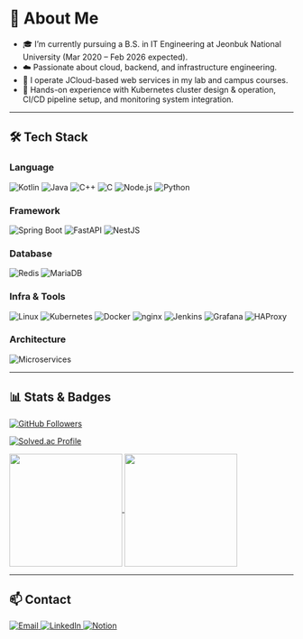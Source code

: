 # 🐾 About Me

- 🎓 I’m currently pursuing a B.S. in IT Engineering at Jeonbuk National University (Mar 2020 – Feb 2026 expected).  
- ☁️ Passionate about cloud, backend, and infrastructure engineering.  
- 🔧 I operate JCloud-based web services in my lab and campus courses.
- 🚀 Hands-on experience with Kubernetes cluster design & operation, CI/CD pipeline setup, and monitoring system integration.

---

## 🛠 Tech Stack

### Language
<p>
  <img src="https://img.shields.io/badge/Kotlin-0095D5?style=for-the-badge&logo=kotlin" alt="Kotlin"/>
  <img src="https://img.shields.io/badge/Java-007396?style=for-the-badge&logo=java&logoColor=white" alt="Java"/>
  <img src="https://img.shields.io/badge/C++-00599C?style=for-the-badge&logo=c%2B%2B" alt="C++"/>
  <img src="https://img.shields.io/badge/C-555555?style=for-the-badge&logo=c" alt="C"/>
  <img src="https://img.shields.io/badge/Node.js-339933?style=for-the-badge&logo=node.js" alt="Node.js"/>
  <img src="https://img.shields.io/badge/Python-3776AB?style=for-the-badge&logo=python&logoColor=white" alt="Python"/>
</p>

### Framework
<p>
  <img src="https://img.shields.io/badge/Spring%20Boot-6DB33F?style=for-the-badge&logo=spring-boot&logoColor=white" alt="Spring Boot"/>
  <img src="https://img.shields.io/badge/FastAPI-005571?style=for-the-badge&logo=fastapi" alt="FastAPI"/>
  <img src="https://img.shields.io/badge/NestJS-E0234E?style=for-the-badge&logo=nestjs" alt="NestJS"/>
</p>

### Database
<p>
  <img src="https://img.shields.io/badge/Redis-DC382D?style=for-the-badge&logo=redis" alt="Redis"/>
  <img src="https://img.shields.io/badge/MariaDB-003545?style=for-the-badge&logo=mariadb" alt="MariaDB"/>
</p>

### Infra & Tools
<p>
  <img src="https://img.shields.io/badge/Linux-FCC624?style=for-the-badge&logo=linux&logoColor=black" alt="Linux"/>
  <img src="https://img.shields.io/badge/Kubernetes-326CE5?style=for-the-badge&logo=kubernetes&logoColor=white" alt="Kubernetes"/>
  <img src="https://img.shields.io/badge/Docker-2496ED?style=for-the-badge&logo=docker&logoColor=white" alt="Docker"/>
  <img src="https://img.shields.io/badge/nginx-009639?style=for-the-badge&logo=nginx&logoColor=white" alt="nginx"/>
  <img src="https://img.shields.io/badge/Jenkins-d24939?style=for-the-badge&logo=jenkins&logoColor=black" alt="Jenkins"/>
  <img src="https://img.shields.io/badge/Grafana-F46800?style=for-the-badge&logo=grafana&logoColor=white" alt="Grafana"/>
  <img src="https://img.shields.io/badge/HAProxy-404040?style=for-the-badge&logo=haproxy&logoColor=white" alt="HAProxy"/>
</p>

### Architecture
<p>
  <img src="https://img.shields.io/badge/MSA-Microservices-444?style=for-the-badge" alt="Microservices"/>
</p>

---

## 📊 Stats & Badges

[![GitHub Followers](https://img.shields.io/github/followers/hodu26?label=GitHub%20Followers&style=flat-square)](https://github.com/hodu26)


[![Solved.ac Profile](http://mazassumnida.wtf/api/v2/generate_badge?boj=gjdhks1212)](https://solved.ac/gjdhks1212/)


<a href="https://github.com/hodu26/github-readme-stats">
  <img height=200 align="center" src="https://github-readme-stats.vercel.app/api?username=hodu26&show_icons=true&theme=tokyonight" />
</a>
<a href="https://github.com/hodu26/convoychat">
  <img height=200 align="center" src="https://github-readme-stats.vercel.app/api/top-langs?username=hodu26&layout=compact&langs_count=8&card_width=320&show_icons=true&theme=tokyonight" />
</a>

---

## 📫 Contact

<p>
  <a href="mailto:gjdhks0269@gmail.com">
    <img src="https://img.shields.io/badge/Email-D14836?style=for-the-badge&logo=gmail&logoColor=white" alt="Email"/>
  </a>
  <a href="https://www.linkedin.com/in/완-허-2a4642310">
    <img src="https://img.shields.io/badge/LinkedIn-0A66C2?style=for-the-badge&logo=linkedin&logoColor=white" alt="LinkedIn"/>
  </a>
  <a href="https://www.notion.so/hodu26">
    <img src="https://img.shields.io/badge/Notion-FFFFFF?style=for-the-badge&logo=notion&logoColor=black" alt="Notion"/>
  </a>
</p>
